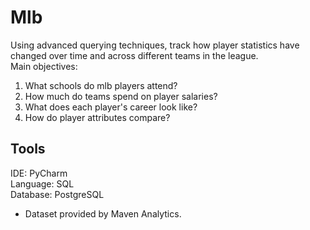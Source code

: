 # Mlb
Using advanced querying techniques, track how player statistics have changed over time and across different teams in the league.  
Main objectives:  
1. What schools do mlb players attend?
2. How much do teams spend on player salaries?
3. What does each player's career look like?
4. How do player attributes compare?

## Tools
IDE: PyCharm  
Language: SQL  
Database: PostgreSQL   
* Dataset provided by Maven Analytics.
